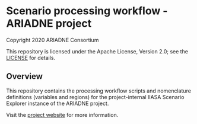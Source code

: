 # Scenario processing workflow - ARIADNE project

Copyright 2020 ARIADNE Consortium

This repository is licensed under the Apache License, Version 2.0;
see the [LICENSE](LICENSE) for details.

## Overview

This repository contains the processing workflow scripts
and nomenclature definitions (variables and regions)
for the project-internal IIASA Scenario Explorer instance
of the ARIADNE project.

Visit the [project website](https://www.kopernikus-projekte.de/projekte/ariadne)
for more information.